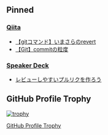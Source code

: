 ## Pinned

### [Qiita](https://qiita.com/chihiro)
- [【gitコマンド】いまさらのrevert](https://qiita.com/chihiro/items/2fa827d0eac98109e7ee)
- [【Git】commitの粒度](https://qiita.com/chihiro/items/04482caebc702e75e84d)

### [Speaker Deck](https://speakerdeck.com/chihiro)
- [レビューしやすいプルリクを作ろう](https://speakerdeck.com/chihiro/rebiyusiyasuipururikuwozuo-rou)



## GitHub Profile Trophy
[![trophy](https://github-profile-trophy.vercel.app/?username=chihirof&theme=gruvbox&column=7&rank=-C,-B)](https://github.com/ryo-ma/github-profile-trophy)

[GitHub Profile Trophy](https://github.com/ryo-ma/github-profile-trophy)
<!---
chihirof/chihirof is a ✨ special ✨ repository because its `README.md` (this file) appears on your GitHub profile.
You can click the Preview link to take a look at your changes.
--->
